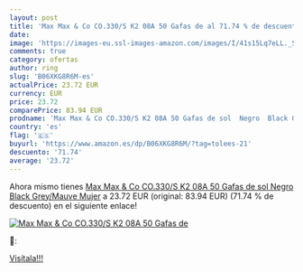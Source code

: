 ```yaml
---
layout: post
title: 'Max Max & Co CO.330/S K2 08A 50 Gafas de al 71.74 % de descuento'
date: 
image: 'https://images-eu.ssl-images-amazon.com/images/I/41s15Lq7eLL._SL200_.jpg'
comments: true
category: ofertas
author: ring
slug: 'B06XKG8R6M-es'
actualPrice: 23.72 EUR
currency: EUR
price: 23.72
comparePrice: 83.94 EUR
prodname: 'Max Max & Co CO.330/S K2 08A 50 Gafas de sol  Negro  Black Grey/Mauve   Mujer'
country: 'es'
flag: '🇪🇸'
buyurl: 'https://www.amazon.es/dp/B06XKG8R6M/?tag=tolees-21'
descuento: '71.74'
average: '23.72'
---
```


Ahora mismo tienes [Max Max & Co CO.330/S K2 08A 50 Gafas de sol  Negro  Black Grey/Mauve   Mujer](https://www.amazon.es/dp/B06XKG8R6M/?tag=tolees-21) a 23.72 EUR (original: 83.94 EUR) (71.74 %  de descuento) en el siguiente enlace!

[![Max Max & Co CO.330/S K2 08A 50 Gafas de](https://images-eu.ssl-images-amazon.com/images/I/41s15Lq7eLL._SL200_.jpg)](https://www.amazon.es/dp/B06XKG8R6M/?tag=tolees-21)

🔎:


[Visítala!!!](https://www.amazon.es/dp/B06XKG8R6M/?tag=tolees-21)
